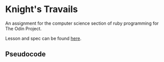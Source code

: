 # Knight's Travails

An assignment for the computer science section of ruby programming for The Odin Project.

Lesson and spec can be found [here](https://www.theodinproject.com/courses/ruby-programming/lessons/data-structures-and-algorithms?ref=lnav#assignment-2).

## Pseudocode
